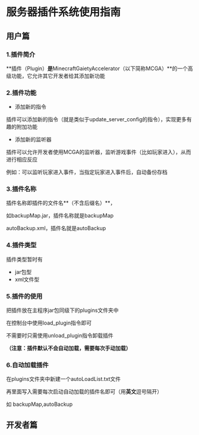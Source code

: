 # 服务器插件系统使用指南

## 用户篇

### 1.插件简介

**插件（Plugin）**是**MinecraftGaietyAccelerator（以下简称MCGA）**的一个高级功能，它允许其它开发者给其添加新功能

### 2.插件功能

- 添加新的指令

插件可以添加新的指令（就是类似于update_server_config的指令），实现更多有趣的附加功能

- 添加新的监听器

插件可以允许开发者使用MCGA的监听器，监听游戏事件（比如玩家进入），从而进行相应反应

例如：可以监听玩家进入事件，当指定玩家进入事件后，自动备份存档

### 3.插件名称

插件名称即插件的文件名**（不含后缀名）**，

如backupMap.jar，插件名称就是backupMap

autoBackup.xml，插件名就是autoBackup

### 4.插件类型

插件类型暂时有

- jar包型
- xml文件型

### 5.插件的使用

把插件放在主程序jar包同级下的plugins文件夹中

在控制台中使用load_plugin指令即可

不需要时只需使用unload_plugin指令卸载插件

**（注意：插件默认不会自动加载，需要每次手动加载）**

### 6.自动加载插件

在plugins文件夹中新建一个autoLoadList.txt文件

再里面写入需要每次启动自动加载的插件名即可（用**英文**逗号隔开）

如 backupMap,autoBackup

## 开发者篇